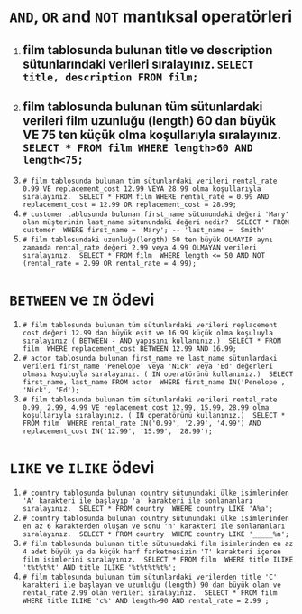 # `AND`, `OR` and `NOT` mantıksal operatörleri

1. ## film tablosunda bulunan title ve description sütunlarındaki verileri sıralayınız.  ```SELECT title, description FROM film;```
2. ## film tablosunda bulunan tüm sütunlardaki verileri film uzunluğu (length) 60 dan büyük VE 75 ten küçük olma koşullarıyla sıralayınız. ```SELECT * FROM film WHERE length>60 AND length<75;```
3. ```# film tablosunda bulunan tüm sütunlardaki verileri rental_rate 0.99 VE replacement_cost 12.99 VEYA 28.99 olma koşullarıyla sıralayınız.  SELECT * FROM film WHERE rental_rate = 0.99 AND replacement_cost = 12.99 OR replacement_cost = 28.99;```
4. ```# customer tablosunda bulunan first_name sütunundaki değeri 'Mary' olan müşterinin last_name sütunundaki değeri nedir?  SELECT * FROM customer  WHERE first_name = 'Mary'; -- 'last_name =  Smith'```
5. ```# film tablosundaki uzunluğu(length) 50 ten büyük OLMAYIP aynı zamanda rental_rate değeri 2.99 veya 4.99 OLMAYAN verileri sıralayınız.  SELECT * FROM film  WHERE length <= 50 AND NOT (rental_rate = 2.99 OR rental_rate = 4.99);```

# `BETWEEN` ve `IN` ödevi

1. ```# film tablosunda bulunan tüm sütunlardaki verileri replacement cost değeri 12.99 dan büyük eşit ve 16.99 küçük olma koşuluyla sıralayınız ( BETWEEN - AND yapısını kullanınız.)  SELECT * FROM film  WHERE replacement_cost BETWEEN 12.99 AND 16.99;```
2. ```# actor tablosunda bulunan first_name ve last_name sütunlardaki verileri first_name 'Penelope' veya 'Nick' veya 'Ed' değerleri olması koşuluyla sıralayınız. ( IN operatörünü kullanınız.)  SELECT first_name, last_name FROM actor  WHERE first_name IN('Penelope', 'Nick', 'Ed');```
3. ```# film tablosunda bulunan tüm sütunlardaki verileri rental_rate 0.99, 2.99, 4.99 VE replacement_cost 12.99, 15.99, 28.99 olma koşullarıyla sıralayınız. ( IN operatörünü kullanınız.)  SELECT * FROM film  WHERE rental_rate IN('0.99', '2.99', '4.99') AND replacement_cost IN('12.99', '15.99', '28.99');```

# `LIKE` ve `ILIKE` ödevi

1. ```# country tablosunda bulunan country sütunundaki ülke isimlerinden 'A' karakteri ile başlayıp 'a' karakteri ile sonlananları sıralayınız.  SELECT * FROM country  WHERE country LIKE 'A%a';```
2. ```# country tablosunda bulunan country sütunundaki ülke isimlerinden en az 6 karakterden oluşan ve sonu 'n' karakteri ile sonlananları sıralayınız.  SELECT * FROM country  WHERE country LIKE '_____%n';```
3. ```# film tablosunda bulunan title sütunundaki film isimlerinden en az 4 adet büyük ya da küçük harf farketmesizin 'T' karakteri içeren film isimlerini sıralayınız.  SELECT * FROM film  WHERE title ILIKE 't%t%t%t' AND title ILIKE '%t%t%t%t%';```
4. ```# film tablosunda bulunan tüm sütunlardaki verilerden title 'C' karakteri ile başlayan ve uzunluğu (length) 90 dan büyük olan ve rental_rate 2.99 olan verileri sıralayınız.  SELECT * FROM film  WHERE title ILIKE 'c%' AND length>90 AND rental_rate = 2.99 ;```